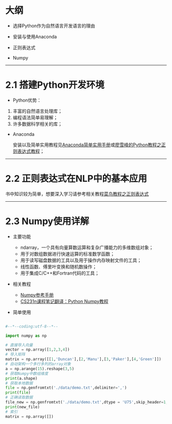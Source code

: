 # 大纲

- 选择Python作为自然语言开发语言的理由

- 安装与使用Anaconda

- 正则表达式

- Numpy

---

# 2.1 搭建Python开发环境


- Python优势：

1. 丰富的自然语言处理库；
2. 编程语法简单易理解；
3. 许多数据科学相关的库；

- Anaconda

	安装以及简单实用教程见[Anaconda简单实用手册](https://blog.csdn.net/github_39655029/article/details/85238899)或[廖雪峰的Python教程之正则表达式教程](https://www.liaoxuefeng.com/wiki/1016959663602400/1017639890281664)；

---

# 2.2 正则表达式在NLP中的基本应用

书中知识较为简单，想要深入学习请参考相关教程[菜鸟教程之正则表达式](https://www.runoob.com/regexp/regexp-syntax.html)

---

# 2.3 Numpy使用详解

- 主要功能

	- ndarray，一个具有向量算数运算和复杂广播能力的多维数组对象；
	- 用于对数组数据进行快速运算的标准数学函数；
	- 用于读写磁盘数据的工具以及用于操作内存映射文件的工具；
	- 线性函数、傅里叶变换和随机数操作；
	- 用于集成C/C++和Fortran代码的工具；

- 相关教程

	- [Numpy参考手册](https://www.numpy.org.cn/reference/index.html)
	- [CS231n课程笔记翻译：Python Numpy教程](https://zhuanlan.zhihu.com/p/20878530)

- 简单使用

```python

#--*--coding:utf-8--*--

import numpy as np

# 直接导入向量
vector = np.array([1,2,3,4])
# 导入矩阵
matrix = np.array([[1,'Duncan'],[2,'Manu'],[3,'Paker'],[4,'Green']])
# 自动架构一个多行多列的array对象
a = np.arange(15).reshape(3,5)
# 获取Numpy中数组维度
print(a.shape)
# 获取本地数据
file = np.genfromtxt('./data/demo.txt',delimiter=',')
print(file)
# 正确读取数据
file_new = np.genfromtxt('./data/demo.txt',dtype = 'U75',skip_header=1,delimiter=',')
print(new_file)
# 索引
matrix = np.array([])
```




